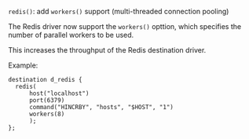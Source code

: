 `redis()`: add `workers()` support (multi-threaded connection pooling)

The Redis driver now support the `workers()` opttion, which specifies the
number of parallel workers to be used.

This increases the throughput of the Redis destination driver.

Example:

```
destination d_redis {
  redis(
      host("localhost")
      port(6379)
      command("HINCRBY", "hosts", "$HOST", "1")
      workers(8)
      );
};
```
